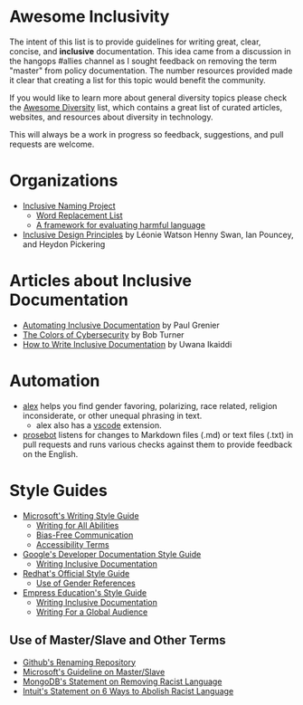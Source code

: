# Awesome Inclusivity

The intent of this list is to provide guidelines for writing great, clear, concise, and **inclusive** documentation. This idea came from a discussion in the hangops #allies channel as I sought feedback on removing the term "master" from policy documentation. The number resources provided made it clear that creating a list for this topic would benefit the community.

If you would like to learn more about general diversity topics please check the [Awesome Diversity](https://github.com/folkswhocode/awesome-diversity) list, which contains a great list of curated articles, websites, and resources about diversity in technology.

This will always be a work in progress so feedback, suggestions, and pull requests are welcome.

# Organizations

* [Inclusive Naming Project](https://inclusivenaming.org/)
  * [Word Replacement List](https://inclusivenaming.org/language/word-list/)
  * [A framework for evaluating harmful language](https://inclusivenaming.org/language/evaluation-framework/)
* [Inclusive Design Principles](https://inclusivedesignprinciples.org/) by Léonie Watson Henny Swan, Ian Pouncey, and Heydon Pickering

# Articles about Inclusive Documentation

* [Automating Inclusive Documentation](https://www.24a11y.com/2019/automating-inclusive-documentation/) by Paul Grenier 
* [The Colors of Cybersecurity](https://it.wisc.edu/cybersecurity/the-colors-of-cybersecurity/) by Bob Turner
* [How to Write Inclusive Documentation](https://medium.com/bigcommerce-developer-blog/how-to-write-inclusive-documentation-870e88a2d343) by Uwana Ikaiddi

# Automation

* [alex](https://alexjs.com/) helps you find gender favoring, polarizing, race related, religion inconsiderate, or other unequal phrasing in text.
  * alex also has a [vscode](https://github.com/shinnn/alex-vscode) extension.
* [prosebot](https://github.com/prosebot/prosebot) listens for changes to Markdown files (.md) or text files (.txt) in pull requests and runs various checks against them to provide feedback on the English.

# Style Guides

* [Microsoft's Writing Style Guide](https://docs.microsoft.com/en-us/style-guide/welcome/)
  * [Writing for All Abilities](https://docs.microsoft.com/en-us/style-guide/accessibility/writing-all-abilities)
  * [Bias-Free Communication](https://docs.microsoft.com/en-us/style-guide/bias-free-communication)
  * [Accessibility Terms](https://docs.microsoft.com/en-us/style-guide/a-z-word-list-term-collections/term-collections/accessibility-terms)
* [Google's Developer Documentation Style Guide](https://developers.google.com/style)
  * [Writing Inclusive Documentation](https://developers.google.com/style/inclusive-documentation)
* [Redhat's Official Style Guide](https://stylepedia.net/)
  * [Use of Gender References](https://stylepedia.net/style/#gender-references)
* [Empress Education's Style Guide](https://empresseducation.github.io/empress-educators/style/introduction/about-this-guide/)
  * [Writing Inclusive Documentation](https://empresseducation.github.io/empress-educators/style/general-principals/writing-inclusive-documentation/)
  * [Writing For a Global Audience](https://empresseducation.github.io/empress-educators/style/general-principals/writing-for-a-global-audience/)

## Use of Master/Slave and Other Terms

* [Github's Renaming Repository](https://github.com/github/renaming)
* [Microsoft's Guideline on Master/Slave](https://docs.microsoft.com/en-us/style-guide/a-z-word-list-term-collections/m/master-slave)
* [MongoDB's Statement on Removing Racist Language](https://www.cio.com/article/3607710/tech-takes-on-its-racist-terminology.html)
* [Intuit's Statement on 6 Ways to Abolish Racist Language](https://www.intuit.com/blog/social-responsibility/6-ways-to-abolish-racist-language/)